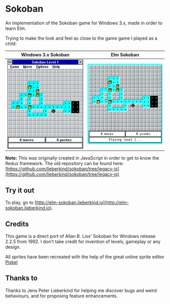 # Sokoban

An implementation of the Sokoban game for Windows 3.x, made in order to learn Elm.

Trying to make the look and feel as close to the game game I played as a child:

|          Windows 3.x Sokoban          |               Elm Sokoban               |
| :-----------------------------------: | :-------------------------------------: |
| ![Windows 3 Sokoban](win3sokoban.png) | <img src="elmsokoban1.png" width="304"> |

**Note:** This was originally created in JavaScript in order to get to know the Redux framework. The old repository can be found here: [https://github.com/lieberkind/sokoban/tree/legacy-js](https://github.com/lieberkind/sokoban/tree/legacy-js)

## Try it out

To play, go to [http://elm-sokoban.lieberkind.io](http://elm-sokoban.lieberkind.io).

## Credits

This game is a direct port of Allan B. Liss' Sokoban for Windows release 2.2.5 from 1992. I don't take credit for invention of levels, gameplay or any design.

All sprites have been recreated with the help of the great online sprite editor [Piskel](https://www.piskelapp.com/)

## Thanks to

Thanks to Jens Peter Lieberkind for helping me discover bugs and weird behaviours, and for proposing feature enhancements.
